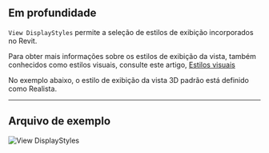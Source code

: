 ## Em profundidade
`View DisplayStyles` permite a seleção de estilos de exibição incorporados no Revit.

Para obter mais informações sobre os estilos de exibição da vista, também conhecidos como estilos visuais, consulte este artigo, [Estilos visuais](https://help.autodesk.com/view/RVT/2025/PTB/?guid=GUID-12C2D6B0-71ED-490E-9CC6-AD3C635F092B)

No exemplo abaixo, o estilo de exibição da vista 3D padrão está definido como Realista.
___
## Arquivo de exemplo

![View DisplayStyles](./DSRevitNodesUI.ViewDisplayStyles_img.jpg)
